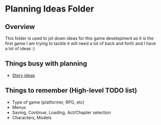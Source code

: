 # Planning Ideas Folder
## Overview
This folder is used to jot down ideas for this game development as it is the first game I am trying to tackle it will need a lot of back and forth and I have a lot of ideas :) 

## Things busy with planning
- [Story ideas](story-ideas.md)

## Things to remember (High-level TODO list)
- Type of game (platformer, RPG, etc)
- Menus
- Saving, Continue, Loading, Act/Chapter selection
- Characters, Models